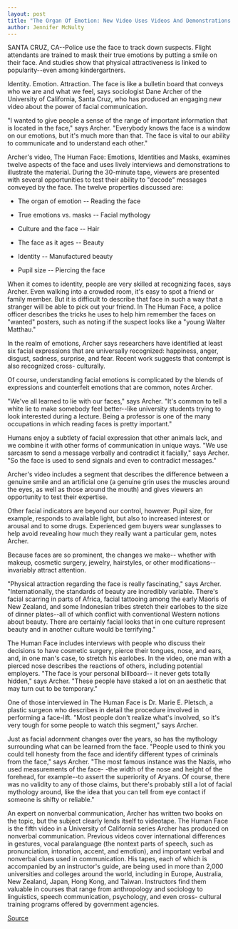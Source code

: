 ```yaml
---
layout: post
title: "The Organ Of Emotion: New Video Uses Videos And Demonstrations To Show The Key Role The Human Face Plays In Communication"
author: Jennifer McNulty
---
```


SANTA CRUZ, CA--Police use the face to track down suspects. Flight  attendants are trained to mask their true emotions by putting a  smile on their face. And studies show that physical attractiveness  is linked to popularity--even among kindergartners.

Identity. Emotion. Attraction. The face is like a bulletin board  that conveys who we are and what we feel, says sociologist Dane  Archer of the University of California, Santa Cruz, who has produced  an engaging new video about the power of facial communication.

"I wanted to give people a sense of the range of important  information that is located in the face," says Archer. "Everybody  knows the face is a window on our emotions, but it's much more than  that. The face is vital to our ability to communicate and to  understand each other."

Archer's video, The Human Face: Emotions, Identities and  Masks, examines twelve aspects of the face and uses lively  interviews and demonstrations to illustrate the material. During the  30-minute tape, viewers are presented with several opportunities to  test their ability to "decode" messages conveyed by the face. The  twelve properties discussed are:

* The organ of emotion -- Reading the face

* True emotions vs. masks -- Facial mythology

* Culture and the face -- Hair

* The face as it ages -- Beauty

* Identity -- Manufactured beauty

* Pupil size -- Piercing the face

When it comes to identity, people are very skilled at  recognizing faces, says Archer. Even walking into a crowded room,  it's easy to spot a friend or family member. But it is difficult to  describe that face in such a way that a stranger will be able to pick  out your friend. In The Human Face, a police officer describes the  tricks he uses to help him remember the faces on "wanted" posters,  such as noting if the suspect looks like a "young Walter Matthau."

In the realm of emotions, Archer says researchers have  identified at least six facial expressions that are universally  recognized: happiness, anger, disgust, sadness, surprise, and fear.  Recent work suggests that contempt is also recognized cross- culturally.

Of course, understanding facial emotions is complicated by the  blends of expressions and counterfeit emotions that are common,  notes Archer.

"We've all learned to lie with our faces," says Archer. "It's  common to tell a white lie to make somebody feel better--like  university students trying to look interested during a lecture. Being  a professor is one of the many occupations in which reading faces is  pretty important."

Humans enjoy a subtlety of facial expression that other  animals lack, and we combine it with other forms of communication  in unique ways. "We use sarcasm to send a message verbally and  contradict it facially," says Archer. "So the face is used to send  signals and even to contradict messages."

Archer's video includes a segment that describes the  difference between a genuine smile and an artificial one (a genuine  grin uses the muscles around the eyes, as well as those around the  mouth) and gives viewers an opportunity to test their expertise.

Other facial indicators are beyond our control, however. Pupil  size, for example, responds to available light, but also to increased  interest or arousal and to some drugs. Experienced gem buyers wear  sunglasses to help avoid revealing how much they really want a  particular gem, notes Archer.

Because faces are so prominent, the changes we make-- whether with makeup, cosmetic surgery, jewelry, hairstyles, or  other modifications--invariably attract attention.

"Physical attraction regarding the face is really fascinating,"  says Archer. "Internationally, the standards of beauty are incredibly  variable. There's facial scarring in parts of Africa, facial tattooing  among the early Maoris of New Zealand, and some Indonesian tribes  stretch their earlobes to the size of dinner plates--all of which  conflict with conventional Western notions about beauty. There are  certainly facial looks that in one culture represent beauty and in  another culture would be terrifying."

The Human Face includes interviews with people who discuss  their decisions to have cosmetic surgery, pierce their tongues, nose,  and ears, and, in one man's case, to stretch his earlobes. In the video,  one man with a pierced nose describes the reactions of others,  including potential employers. "The face is your personal billboard-- it never gets totally hidden," says Archer. "These people have staked  a lot on an aesthetic that may turn out to be temporary."

One of those interviewed in The Human Face is Dr. Marie E.  Pletsch, a plastic surgeon who describes in detail the procedure  involved in performing a face-lift. "Most people don't realize what's  involved, so it's very tough for some people to watch this segment,"  says Archer.

Just as facial adornment changes over the years, so has the  mythology surrounding what can be learned from the face. "People  used to think you could tell honesty from the face and identify  different types of criminals from the face," says Archer. "The most  famous instance was the Nazis, who used measurements of the face- -the width of the nose and height of the forehead, for example--to  assert the superiority of Aryans. Of course, there was no validity to  any of those claims, but there's probably still a lot of facial  mythology around, like the idea that you can tell from eye contact if  someone is shifty or reliable."

An expert on nonverbal communication, Archer has written two  books on the topic, but the subject clearly lends itself to videotape.  The Human Face is the fifth video in a University of California series  Archer has produced on nonverbal communication. Previous videos  cover international differences in gestures, vocal paralanguage (the  nontext parts of speech, such as pronunciation, intonation, accent,  and emotion), and important verbal and nonverbal clues used in  communication. His tapes, each of which is accompanied by an  instructor's guide, are being used in more than 2,000 universities  and colleges around the world, including in Europe, Australia, New  Zealand, Japan, Hong Kong, and Taiwan. Instructors find them  valuable in courses that range from anthropology and sociology to  linguistics, speech communication, psychology, and even cross- cultural training programs offered by government agencies.

[Source](http://www1.ucsc.edu/news_events/press_releases/archive/95-96/03-96/031996-Video_shows_key_rol.html "Permalink to 031996-Video_shows_key_rol")
